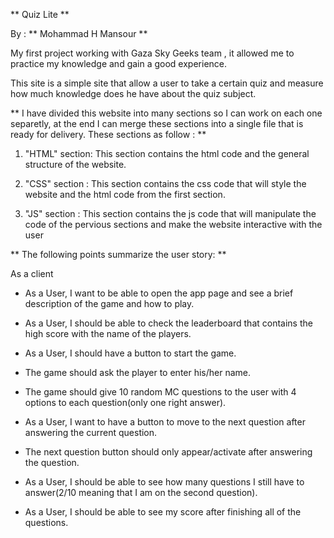 ** Quiz Lite **

By : ** Mohammad H Mansour **

My first project working with Gaza Sky Geeks team , it allowed me to practice my knowledge and gain a good experience.

This site is a simple site that allow a user to take a certain quiz and measure how much knowledge does he have about the quiz subject.

** I have divided this website into many sections so I can work on each one separetly, at the end I can merge these sections into a single file that is ready for delivery. These sections as follow : **

1. "HTML" section: This section contains the html code and the general structure of the website.

2. "CSS" section : This section contains the css code that will style the website and the html code from the first section.

3. "JS" section : This section contains the js code that will manipulate the code of the pervious sections and make the website interactive with the user

** The following points summarize the user story: **

As a client 

- As a User, I want to be able to open the app page and see a brief description of the game and how to play.

- As a User, I should be able to check the leaderboard that contains the high score with the name of the players.
- As a User, I should have a button to start the game.
- The game should ask the player to enter his/her name.
- The game should give 10 random MC questions to the user with 4 options to each question(only one right answer).
- As a User, I want to have a button to move to the next question after answering the current question.
- The next question button should only appear/activate after answering the question.
- As a User, I should be able to see how many questions I still have to answer(2/10 meaning that I am on the second question).
- As a User, I should be able to see my score after finishing all of the questions.